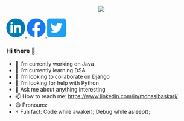 <!-- Header Animation -->
<p align="center">
  <img src="https://capsule-render.vercel.app/api?text=Hey%20Everyone!%F0%9F%95%B9%EF%B8%8F&animation=fadeIn&type=waving&color=gradient&height=100"/>
</p>

<!-- Social Media -->
<a href="https://www.linkedin.com/in/mdhasibaskari/" align="center">
  <img height="50" src="https://raw.githubusercontent.com/Md-Hasib-Askari/Md-Hasib-Askari/main/static/linkedin.png"/>
</a>

<a href="https://www.facebook.com/askarihasib/" align="center">
  <img height="50" src="https://raw.githubusercontent.com/Md-Hasib-Askari/Md-Hasib-Askari/main/static/facebook.png"/>
</a>

<a href="https://twitter.com/DevHasib" align="center">
  <img height="50" src="https://raw.githubusercontent.com/Md-Hasib-Askari/Md-Hasib-Askari/main/static/twitter.png"/>
</a>

### Hi there 👋

- 🔭 I’m currently working on Java
- 🌱 I’m currently learning DSA
- 👯 I’m looking to collaborate on Django
- 🤔 I’m looking for help with Python
- 💬 Ask me about anything interesting
- 📫 How to reach me: https://www.linkedin.com/in/mdhasibaskari/
- 😄 Pronouns: 
- ⚡ Fun fact: Code while awake(); Debug while asleep();
